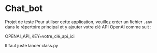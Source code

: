 # Chat_bot
Projet de teste 
Pour utiliser cette application, veuillez créer un fichier `.env` dans le répertoire principal et y ajouter votre clé API OpenAI comme suit :

OPENAI_API_KEY=votre_clé_api_ici


Il faut juste lancer class.py
